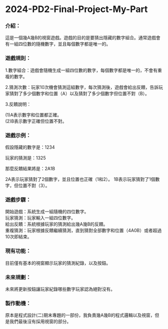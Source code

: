 # 2024-PD2-Final-Project-My-Part  

### 介紹：  
這是一個幾A幾B的視窗遊戲。遊戲的目的是要猜出隱藏的數字組合。通常遊戲會有一組四位數的隨機數字，並且每個數字都是唯一的。  
  
### 遊戲規則：  
1.數字組合：遊戲會隨機生成一組四位數的數字，每個數字都是唯一的，不會有重複的數字。  
 
2.猜測次數：玩家10次機會猜測這組數字，每次猜測後，遊戲會給出反饋，告訴玩家猜對了多少個數字和位置（A）以及猜對了多少個數字但位置不對（B）。  
 
3.反饋說明：  
 
(1)A表示數字和位置都正確。  
(2)B表示數字正確但位置不對。  

### 遊戲示例：
假設隱藏的數字是：1234

玩家的猜測是：1325

那麼反饋結果將是：2A1B

2A表示玩家猜對了2個數字，並且位置也正確（1和2）。
1B表示玩家猜對了1個數字，但位置不對（3）。

### 遊戲步驟：
開始遊戲：系統生成一組隨機的四位數字。  
玩家猜測：玩家輸入一組四位數字。  
給出反饋：系統根據玩家的猜測給出幾A幾B的反饋。  
重複猜測：玩家根據反饋繼續猜測，直到猜對全部數字和位置（4A0B）或者超過10次即結束。  

### 現有功能：
目前僅有基本的視窗顯示玩家的猜測紀錄，以及按鈕。

### 未來規劃：  
未來將更新按鈕讓玩家紀錄哪些數字玩家認為絕對沒有。

### 製作動機：
原本是程式設計(二)期末專題的一部份，我負責幾A幾B的程式邏輯以及視窗，但是我們最後沒有採用視窗的部分。
